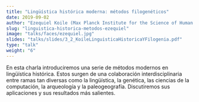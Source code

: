 ```yaml
---
title: "Lingüística histórica moderna: métodos filogenéticos"
date: 2019-09-02
author: "Ezequiel Koile (Max Planck Institute for the Science of Human History)"
slug: "linguistica-historica-metodos-ezequiel"
image: "talks/faces/ezequiel.jpg"
slides: "talks/slides/3_2_KoileLinguisticaHistoricaYFilogenia.pdf"
type: "talk"
weight: "6"
---
```

En esta charla introduciremos una serie de métodos modernos en lingüística histórica. Estos surgen de una colaboración interdisciplinaria entre ramas tan diversas como la lingüística, la genética, las ciencias de la computación, la arqueología y la paleogeografía.<!--more--> Discutiremos sus aplicaciones y sus resultados más salientes.
